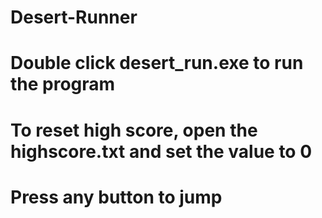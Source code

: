 # Desert-Runner
# Double click desert_run.exe to run the program
# To reset high score, open the highscore.txt and set the value to 0
# Press any button to jump
